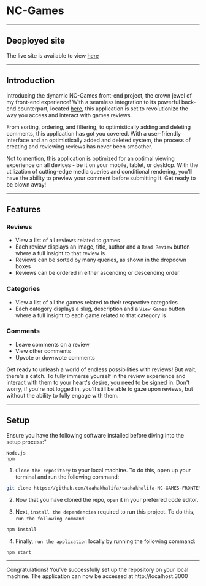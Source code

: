# NC-Games

---

## Deoployed site

The live site is available to view [here](https://ncgames-taahakhalifa.netlify.app/)

---

## Introduction

Introducing the dynamic NC-Games front-end project, the crown jewel of my front-end experience! With a seamless integration to its powerful back-end counterpart, located [here](https://github.com/taahakhalifa/taahakhalifa-NC-GAMES-BACKEND), this application is set to revolutionize the way you access and interact with games reviews.

From sorting, ordering, and filtering, to optimistically adding and deleting comments, this application has got you covered. With a user-friendly interface and an optimistically added and deleted system, the process of creating and reviewing reviews has never been smoother.

Not to mention, this application is optimized for an optimal viewing experience on all devices - be it on your mobile, tablet, or desktop. With the utilization of cutting-edge media queries and conditional rendering, you'll have the ability to preview your comment before submitting it. Get ready to be blown away!

---

## Features

### Reviews

-   View a list of all reviews related to games
-   Each review displays an image, title, author and a `Read Review` button where a full insight to that review is
-   Reviews can be sorted by many queries, as shown in the dropdown boxes
-   Reviews can be ordered in either ascending or descending order

### Categories

-   View a list of all the games related to their respective categories
-   Each category displays a slug, description and a `View Games` button where a full insight to each game related to that category is

### Comments

-   Leave comments on a review
-   View other comments
-   Upvote or downvote comments

Get ready to unleash a world of endless possibilities with reviews! But wait, there's a catch. To fully immerse yourself in the review experience and interact with them to your heart's desire, you need to be signed in. Don't worry, if you're not logged in, you'll still be able to gaze upon reviews, but without the ability to fully engage with them.

---

## Setup

Ensure you have the following software installed before diving into the setup process:"

```bash
Node.js
npm
```

1. `Clone the repository` to your local machine. To do this, open up your terminal and run the following command:

```bash
git clone https://github.com/taahakhalifa/taahakhalifa-NC-GAMES-FRONTEND
```

2. Now that you have cloned the repo, `open` it in your preferred code editor.

3. Next, `install the dependencies` required to run this project. To do this, `run the following command`:

```bash
npm install
```

4. Finally, `run the application` locally by running the following command:

```
npm start
```

---

Congratulations! You've successfully set up the repository on your local machine. The application can now be accessed at http://localhost:3000
